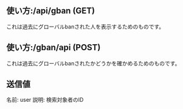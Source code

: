 ## 使い方:/api/gban (GET)

これは過去にグローバルbanされた人を表示するためのものです。

## 使い方:/gban/api (POST)

これは過去にグローバルbanされたかどうかを確かめるためのものです。

## 送信値

名前: user 説明: 検索対象者のID